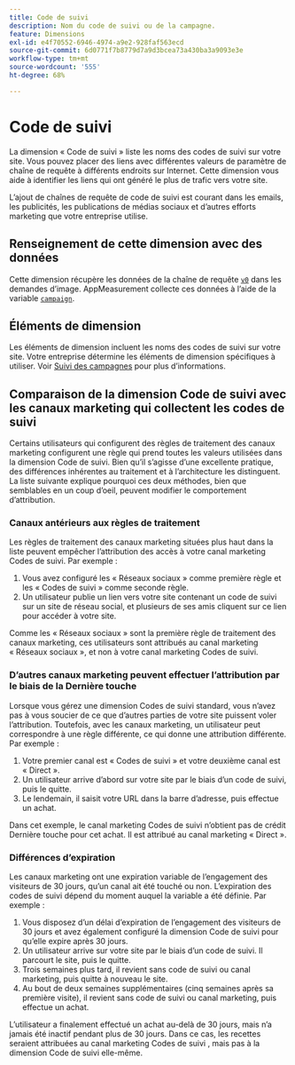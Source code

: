 ```yaml
---
title: Code de suivi
description: Nom du code de suivi ou de la campagne.
feature: Dimensions
exl-id: e4f70552-6946-4974-a9e2-928faf563ecd
source-git-commit: 6d0771f7b8779d7a9d3bcea73a430ba3a9093e3e
workflow-type: tm+mt
source-wordcount: '555'
ht-degree: 68%

---
```


# Code de suivi

La dimension « Code de suivi » liste les noms des codes de suivi sur votre site. Vous pouvez placer des liens avec différentes valeurs de paramètre de chaîne de requête à différents endroits sur Internet. Cette dimension vous aide à identifier les liens qui ont généré le plus de trafic vers votre site.

L’ajout de chaînes de requête de code de suivi est courant dans les emails, les publicités, les publications de médias sociaux et d’autres efforts marketing que votre entreprise utilise.

## Renseignement de cette dimension avec des données

Cette dimension récupère les données de la chaîne de requête [`v0`](/help/implement/validate/query-parameters.md) dans les demandes d’image. AppMeasurement collecte ces données à l’aide de la variable [`campaign`](/help/implement/vars/page-vars/campaign.md).

## Éléments de dimension

Les éléments de dimension incluent les noms des codes de suivi sur votre site. Votre entreprise détermine les éléments de dimension spécifiques à utiliser. Voir [Suivi des campagnes](/help/implement/use-cases/campaign-tracking.md) pour plus d’informations.

## Comparaison de la dimension Code de suivi avec les canaux marketing qui collectent les codes de suivi

Certains utilisateurs qui configurent des règles de traitement des canaux marketing configurent une règle qui prend toutes les valeurs utilisées dans la dimension Code de suivi. Bien qu’il s’agisse d’une excellente pratique, des différences inhérentes au traitement et à l’architecture les distinguent. La liste suivante explique pourquoi ces deux méthodes, bien que semblables en un coup d’oeil, peuvent modifier le comportement d’attribution.

### Canaux antérieurs aux règles de traitement

Les règles de traitement des canaux marketing situées plus haut dans la liste peuvent empêcher l’attribution des accès à votre canal marketing Codes de suivi. Par exemple :

1. Vous avez configuré les « Réseaux sociaux » comme première règle et les « Codes de suivi » comme seconde règle.
2. Un utilisateur publie un lien vers votre site contenant un code de suivi sur un site de réseau social, et plusieurs de ses amis cliquent sur ce lien pour accéder à votre site.

Comme les « Réseaux sociaux » sont la première règle de traitement des canaux marketing, ces utilisateurs sont attribués au canal marketing « Réseaux sociaux », et non à votre canal marketing Codes de suivi.

### D’autres canaux marketing peuvent effectuer l’attribution par le biais de la Dernière touche

Lorsque vous gérez une dimension Codes de suivi standard, vous n’avez pas à vous soucier de ce que d’autres parties de votre site puissent voler l’attribution. Toutefois, avec les canaux marketing, un utilisateur peut correspondre à une règle différente, ce qui donne une attribution différente. Par exemple :
1. Votre premier canal est « Codes de suivi » et votre deuxième canal est « Direct ».
2. Un utilisateur arrive d’abord sur votre site par le biais d’un code de suivi, puis le quitte.
3. Le lendemain, il saisit votre URL dans la barre d’adresse, puis effectue un achat.

Dans cet exemple, le canal marketing Codes de suivi n’obtient pas de crédit Dernière touche pour cet achat. Il est attribué au canal marketing « Direct ».


### Différences d’expiration

Les canaux marketing ont une expiration variable de l’engagement des visiteurs de 30 jours, qu’un canal ait été touché ou non. L’expiration des codes de suivi dépend du moment auquel la variable a été définie. Par exemple :
1. Vous disposez d’un délai d’expiration de l’engagement des visiteurs de 30 jours et avez également configuré la dimension Code de suivi pour qu’elle expire après 30 jours.
2. Un utilisateur arrive sur votre site par le biais d’un code de suivi. Il parcourt le site, puis le quitte.
3. Trois semaines plus tard, il revient sans code de suivi ou canal marketing, puis quitte à nouveau le site.
4. Au bout de deux semaines supplémentaires (cinq semaines après sa première visite), il revient sans code de suivi ou canal marketing, puis effectue un achat.

L’utilisateur a finalement effectué un achat au-delà de 30 jours, mais n’a jamais été inactif pendant plus de 30 jours. Dans ce cas, les recettes seraient attribuées au canal marketing Codes de suivi , mais pas à la dimension Code de suivi elle-même.



